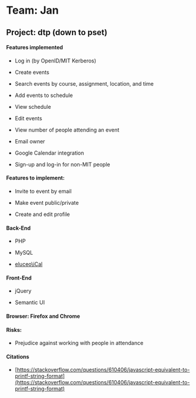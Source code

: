 # Team: Jan

## Project: dtp (down to pset)

#### Features implemented

* Log in (by OpenID/MIT Kerberos)

* Create events

* Search events by course, assignment, location, and time

* Add events to schedule

* View schedule

* Edit events

* View number of people attending an event

* Email owner

* Google Calendar integration

* Sign-up and log-in for non-MIT people

#### Features to implement:

* Invite to event by email

* Make event public/private

* Create and edit profile

#### Back-End

* PHP

* MySQL

* [eluceo\iCal](https://github.com/markuspoerschke/iCal)

#### Front-End

* jQuery

* Semantic UI

#### Browser: Firefox and Chrome

#### Risks:

* Prejudice against working with people in attendance

#### Citations

* [https://stackoverflow.com/questions/610406/javascript-equivalent-to-printf-string-format](https://stackoverflow.com/questions/610406/javascript-equivalent-to-printf-string-format)

